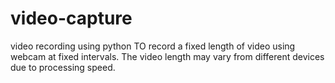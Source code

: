# video-capture
video recording using python
TO record a fixed length of video using webcam at fixed intervals.
The video length may vary from different devices due to processing speed.
